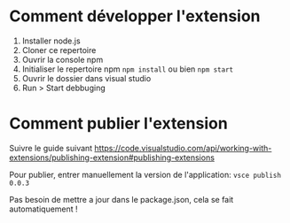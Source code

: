 # Comment développer l'extension

1. Installer node.js
1. Cloner ce repertoire
1. Ouvrir la console npm
1. Initialiser le repertoire npm `npm install` ou bien `npm start`
1. Ouvrir le dossier dans visual studio
1. Run > Start debbuging


# Comment publier l'extension

Suivre le guide suivant https://code.visualstudio.com/api/working-with-extensions/publishing-extension#publishing-extensions

Pour publier, entrer manuellement la version de l'application: `vsce publish 0.0.3`

Pas besoin de mettre a jour dans le package.json, cela se fait automatiquement !